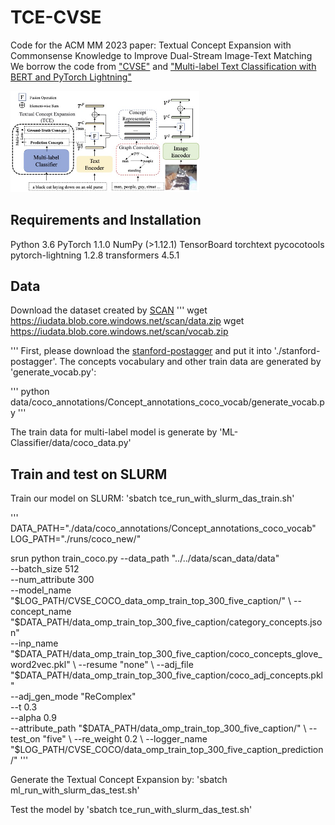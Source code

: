 # TCE-CVSE
Code for the ACM MM 2023 paper: Textual Concept Expansion with Commonsense Knowledge to Improve Dual-Stream Image-Text Matching
We borrow the code from ["CVSE"](https://github.com/BruceW91/CVSE) and ["Multi-label Text Classification with BERT and PyTorch Lightning"](https://curiousily.com/posts/multi-label-text-classification-with-bert-and-pytorch-lightning/)

<img src="./figures/TCE-CVSE.jpg" width = "60%" height="50%">

## Requirements and Installation
Python 3.6
PyTorch 1.1.0
NumPy (>1.12.1)
TensorBoard
torchtext
pycocotools
pytorch-lightning 1.2.8
transformers 4.5.1 

## Data
Download the dataset created by [SCAN](https://github.com/kuanghuei/SCAN)
'''
wget https://iudata.blob.core.windows.net/scan/data.zip
wget https://iudata.blob.core.windows.net/scan/vocab.zip

'''
First, please download the [stanford-postagger](https://nlp.stanford.edu/software/tagger.shtml) and put it into './stanford-postagger'.
The concepts vocabulary and other train data are generated by 'generate_vocab.py':

'''
python data/coco_annotations/Concept_annotations_coco_vocab/generate_vocab.py
'''

The train data for multi-label model is generate by 'ML-Classifier/data/coco_data.py'

## Train and test on SLURM
Train our model on SLURM: 'sbatch tce_run_with_slurm_das_train.sh'

'''
DATA_PATH="./data/coco_annotations/Concept_annotations_coco_vocab"
LOG_PATH="./runs/coco_new/"

srun python train_coco.py --data_path "../../data/scan_data/data" \
  --batch_size 512 \
  --num_attribute 300 \
  --model_name "$LOG_PATH/CVSE_COCO_data_omp_train_top_300_five_caption/" \
  --concept_name "$DATA_PATH/data_omp_train_top_300_five_caption/category_concepts.json" \
  --inp_name "$DATA_PATH/data_omp_train_top_300_five_caption/coco_concepts_glove_word2vec.pkl" \
  --resume "none" \
  --adj_file "$DATA_PATH/data_omp_train_top_300_five_caption/coco_adj_concepts.pkl" \
  --adj_gen_mode "ReComplex" \
  --t 0.3 \
  --alpha 0.9 \
  --attribute_path "$DATA_PATH/data_omp_train_top_300_five_caption/" \
  --test_on "five" \
  --re_weight 0.2 \
  --logger_name "$LOG_PATH/CVSE_COCO/data_omp_train_top_300_five_caption_prediction/"
'''

Generate the Textual Concept Expansion by: 'sbatch ml_run_with_slurm_das_test.sh'

Test the model by 'sbatch tce_run_with_slurm_das_test.sh'




